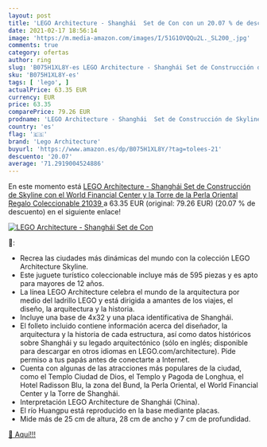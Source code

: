 ```yaml
---
layout: post
title: 'LEGO Architecture - Shanghái  Set de Con con un 20.07 % de descuento'
date: 2021-02-17 18:56:14
image: 'https://m.media-amazon.com/images/I/51G1OVQQu2L._SL200_.jpg'
comments: true
category: ofertas
author: ring
slug: 'B075H1XL8Y-es LEGO Architecture - Shanghái Set de Construcción de...'
sku: 'B075H1XL8Y-es'
tags: [ 'lego', ]
actualPrice: 63.35 EUR
currency: EUR
price: 63.35
comparePrice: 79.26 EUR
prodname: 'LEGO Architecture - Shanghái  Set de Construcción de Skyline con el World Financial Center y la Torre de la Perla Oriental  Regalo Coleccionable  21039 '
country: 'es'
flag: '🇪🇸'
brand: 'Lego Architecture'
buyurl: 'https://www.amazon.es/dp/B075H1XL8Y/?tag=tolees-21'
descuento: '20.07'
average: '71.2919004524886'
---
```


En este momento está [LEGO Architecture - Shanghái  Set de Construcción de Skyline con el World Financial Center y la Torre de la Perla Oriental  Regalo Coleccionable  21039 ](https://www.amazon.es/dp/B075H1XL8Y/?tag=tolees-21) a 63.35 EUR (original: 79.26 EUR) (20.07 %  de descuento) en el siguiente enlace!

[![LEGO Architecture - Shanghái  Set de Con](https://m.media-amazon.com/images/I/51G1OVQQu2L._SL200_.jpg)](https://www.amazon.es/dp/B075H1XL8Y/?tag=tolees-21)

🔎:

- Recrea las ciudades más dinámicas del mundo con la colección LEGO Architecture Skyline.
- Este juguete turístico coleccionable incluye más de 595 piezas y es apto para mayores de 12 años.
- La línea LEGO Architecture celebra el mundo de la arquitectura por medio del ladrillo LEGO y está dirigida a amantes de los viajes, el diseño, la arquitectura y la historia.
- Incluye una base de 4x32 y una placa identificativa de Shanghái.
- El folleto incluido contiene información acerca del diseñador, la arquitectura y la historia de cada estructura, así como datos históricos sobre Shanghái y su legado arquitectónico (sólo en inglés; disponible para descargar en otros idiomas en LEGO.com/architecture). Pide permiso a tus papás antes de conectarte a Internet.
- Cuenta con algunas de las atracciones más populares de la ciudad, como el Templo Ciudad de Dios, el Templo y Pagoda de Longhua, el Hotel Radisson Blu, la zona del Bund, la Perla Oriental, el World Financial Center y la Torre de Shanghái.
- Interpretación LEGO Architecture de Shanghái (China).
- El río Huangpu está reproducido en la base mediante placas.
- Mide más de 25 cm de altura, 28 cm de ancho y 7 cm de profundidad.

[🛒 Aquí!!!](https://www.amazon.es/dp/B075H1XL8Y/?tag=tolees-21)
